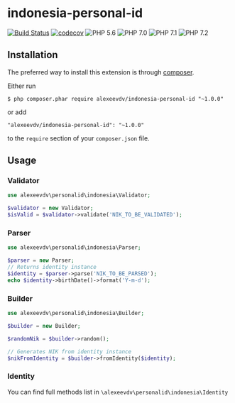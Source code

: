 indonesia-personal-id
================

[![Build Status](https://travis-ci.org/alexeevdv/indonesia-personal-id.svg?branch=master)](https://travis-ci.org/alexeevdv/indonesia-personal-id)
[![codecov](https://codecov.io/gh/alexeevdv/indonesia-personal-id/branch/master/graph/badge.svg)](https://codecov.io/gh/alexeevdv/indonesia-personal-id)
![PHP 5.6](https://img.shields.io/badge/PHP-5.6-green.svg)
![PHP 7.0](https://img.shields.io/badge/PHP-7.0-green.svg)
![PHP 7.1](https://img.shields.io/badge/PHP-7.1-green.svg)
![PHP 7.2](https://img.shields.io/badge/PHP-7.2-green.svg)

## Installation

The preferred way to install this extension is through [composer](http://getcomposer.org/download/).

Either run

```
$ php composer.phar require alexeevdv/indonesia-personal-id "~1.0.0"
```

or add

```
"alexeevdv/indonesia-personal-id": "~1.0.0"
```

to the ```require``` section of your `composer.json` file.


## Usage

### Validator

```php
use alexeevdv\personalid\indonesia\Validator;

$validator = new Validator;
$isValid = $validator->validate('NIK_TO_BE_VALIDATED');

```

### Parser

```php
use alexeevdv\personalid\indonesia\Parser;

$parser = new Parser;
// Returns identity instance
$identity = $parser->parse('NIK_TO_BE_PARSED');
echo $identity->birthDate()->format('Y-m-d');
```

### Builder

```php
use alexeevdv\personalid\indonesia\Builder;

$builder = new Builder;

$randomNik = $builder->random();

// Generates NIK from identity instance
$nikFromIdentity = $builder->fromIdentity($identity);

```

### Identity

You can find full methods list in `\alexeevdv\personalid\indonesia\Identity`

